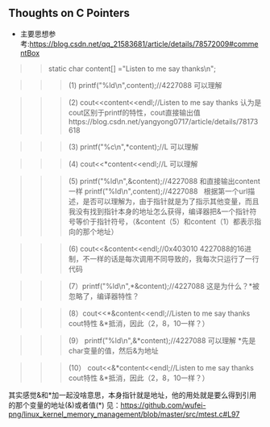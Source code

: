 ## Thoughts on C Pointers
- 主要思想参考:https://blog.csdn.net/qq_21583681/article/details/78572009#commentBox

>> static char content[] ="Listen to me say thanks\n";

>>> (1) printf("%ld\n",content);//4227088 可以理解
    
>>> (2)  cout<<content<<endl;//Listen to me say thanks 认为是cout区别于printf的特性，cout直接输出值https://blog.csdn.net/yangyong0717/article/details/78173618
    
>>> (3)  printf("%c\n",*content);//L 可以理解
    
>>> (4) cout<<*content<<endl;//L 可以理解
    
>>> (5) printf("%ld\n",&content);//4227088 和直接输出content一样 printf("%ld\n",content);//4227088  
根据第一个url描述，是否可以理解为，由于指针就是为了指示其他变量，而且我没有找到指针本身的地址怎么获得，编译器把&一个指针符号等价于指针符号，（&content（5）和content（1）都表示指向的那个地址）
    
>>> (6) cout<<&content<<endl;//0x403010 4227088的16进制，不一样的话是每次调用不同导致的，我每次只运行了一行代码
    
>>> (7）printf("%ld\n",*&content);//4227088 这是为什么？*被忽略了，编译器特性？
    
>>> (8）cout<<*&content<<endl;//Listen to me say thanks cout特性 &*抵消，因此（2，8，10一样？）
    
>>> (9） printf("%ld\n",&*content);//4227088 可以理解 *先是char变量的值，然后&为地址

>>> (10）  cout<<&*content<<endl;//Listen to me say thanks cout特性 &*抵消，因此（2，8，10一样？）

其实感觉&和\*加一起没啥意思，本身指针就是地址，他的用处就是要么得到引用的那个变量的地址(&)或者值(*)
见：https://github.com/wufei-png/linux_kernel_memory_management/blob/master/src/mtest.c#L97
